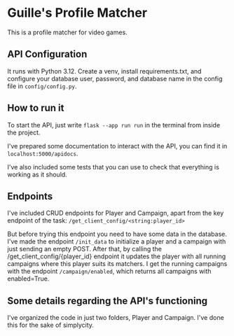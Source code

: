 # Guille's Profile Matcher

This is a profile matcher for video games. 

## API Configuration
It runs with Python 3.12. Create a venv, install requirements.txt, and configure your database user, password, and database name in the config file in `config/config.py`.

## How to run it
To start the API, just write `flask --app run run` in the terminal from inside the project. 

I've prepared some documentation to interact with the API, you can find it in `localhost:5000/apidocs`.

I've also included some tests that you can use to check that everything is working as it should.


## Endpoints
I've included CRUD endpoints for Player and Campaign, apart from the key endpoint of the task: `/get_client_config/<string:player_id>`

But before trying this endpoint you need to have some data in the database. I've made the endpoint `/init_data` to initialize a player and a campaign with just sending an empty POST.
After that, by calling the /get_client_config/{player_id} endpoint it updates the player with all running campaigns where this player suits its matchers. 
I get the running campaigns with the endpoint `/campaign/enabled`, which returns all campaigns with enabled=True.


## Some details regarding the API's functioning

I've organized the code in just two folders, Player and Campaign. I've done this for the sake of simplycity.
  
